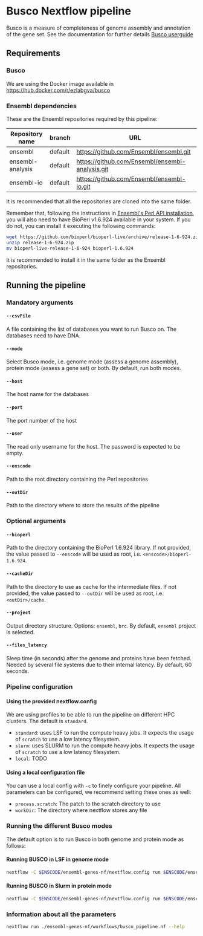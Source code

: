 # Busco Nextflow pipeline

Busco is a measure of completeness of genome assembly and annotation of the gene set. See the documentation for further details [Busco userguide](https://busco.ezlab.org/busco_userguide.html)

## Requirements

### Busco
We are using the Docker image available in https://hub.docker.com/r/ezlabgva/busco

### Ensembl dependencies
These are the Ensembl repositories required by this pipeline:

| Repository name | branch | URL|
|-----------------|--------|----|
| ensembl | default | https://github.com/Ensembl/ensembl.git |
| ensembl-analysis | default | https://github.com/Ensembl/ensembl-analysis.git |
| ensembl-io | default | https://github.com/Ensembl/ensembl-io.git |

It is recommended that all the repositories are cloned into the same folder.

Remember that, following the instructions in [Ensembl's Perl API installation](http://www.ensembl.org/info/docs/api/api_installation.html), you will also need to have BioPerl v1.6.924 available in your system. If you do not, you can install it executing the following commands:

```bash
wget https://github.com/bioperl/bioperl-live/archive/release-1-6-924.zip
unzip release-1-6-924.zip
mv bioperl-live-release-1-6-924 bioperl-1.6.924
```

It is recommended to install it in the same folder as the Ensembl repositories.

## Running the pipeline


### Mandatory arguments

#### `--csvFile`
A file containing the list of databases you want to run Busco on. The databases need to have DNA.

#### `--mode`
Select Busco mode, i.e. genome mode (assess a genome assembly), protein mode (assess a gene set) or both. By default, run both modes.

#### `--host`
The host name for the databases

#### `--port`
The port number of the host

#### `--user`
The read only username for the host. The password is expected to be empty.

#### `--enscode`
Path to the root directory containing the Perl repositories

#### `--outDir`
Path to the directory where to store the results of the pipeline

### Optional arguments

#### `--bioperl`
Path to the directory containing the BioPerl 1.6.924 library. If not provided, the value passed to `--enscode` will be used as root, i.e. `<enscode>/bioperl-1.6.924`.

#### `--cacheDir`
Path to the directory to use as cache for the intermediate files. If not provided, the value passed to `--outDir` will be used as root, i.e. `<outDir>/cache`.

#### `--project`
Output directory structure. Options: `ensembl`, `brc`. By default, `ensembl` project is selected.

#### `--files_latency`
Sleep time (in seconds) after the genome and proteins have been fetched. Needed by several file systems due to their internal latency. By default, 60 seconds.

### Pipeline configuration

#### Using the provided nextflow.config
We are using profiles to be able to run the pipeline on different HPC clusters. The default is `standard`.

* `standard`: uses LSF to run the compute heavy jobs. It expects the usage of `scratch` to use a low latency filesystem.
* `slurm`: uses SLURM to run the compute heavy jobs. It expects the usage of `scratch` to use a low latency filesystem.
* `local`: TODO


#### Using a local configuration file
You can use a local config with `-c` to finely configure your pipeline. All parameters can be configured, we recommend setting these ones as well:

* `process.scratch`: The patch to the scratch directory to use
* `workDir`: The directory where nextflow stores any file

### Running the different Busco modes
The default option is to run Busco in both genome and protein mode as follows:

#### Running BUSCO in LSF in genome mode
```bash
nextflow -C $ENSCODE/ensembl-genes-nf/nextflow.config run $ENSCODE/ensembl-genes-nf/workflows/busco_pipeline.nf --host <mysql_host> --port <mysql_port> --user <mysql_user> --enscode $ENSCODE --csvFile <csv_file_path> --mode genome

``` 
#### Running BUSCO in Slurm in protein mode
```bash
nextflow -C $ENSCODE/ensembl-genes-nf/nextflow.config run $ENSCODE/ensembl-genes-nf/workflows/busco_pipeline.nf --profile slurm --host <mysql_host> --port <mysql_port> --user <mysql_user> --enscode $ENSCODE --csvFile <csv_file_path> --mode protein
```

### Information about all the parameters

```bash
nextflow run ./ensembl-genes-nf/workflows/busco_pipeline.nf --help
```

